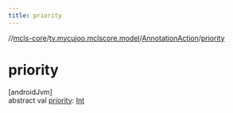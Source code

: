 ```yaml
---
title: priority
---
```

//[mcls-core](../../../index.html)/[tv.mycujoo.mclscore.model](../index.html)/[AnnotationAction](index.html)/[priority](priority.html)



# priority



[androidJvm]\
abstract val [priority](priority.html): [Int](https://kotlinlang.org/api/latest/jvm/stdlib/kotlin/-int/index.html)




